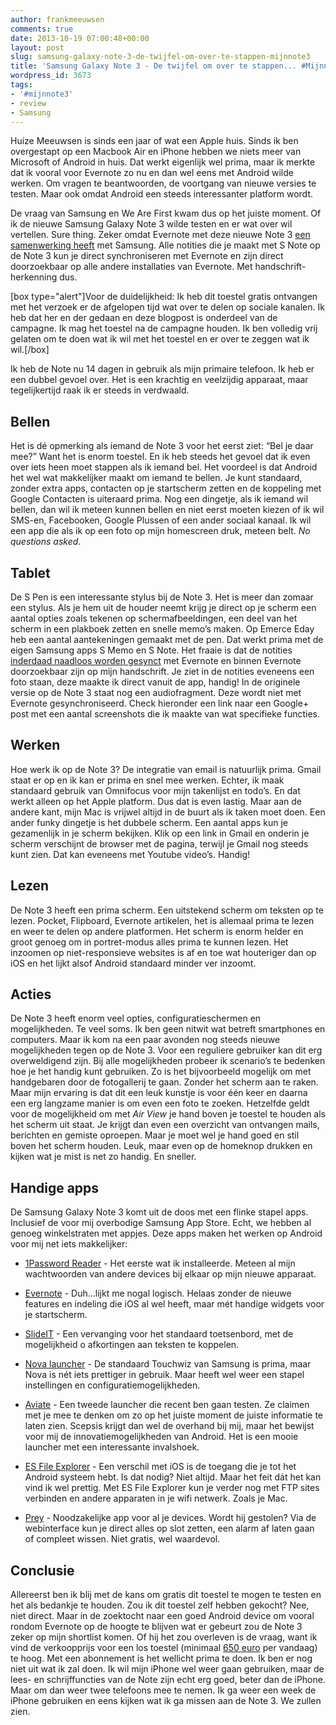 ```yaml
---
author: frankmeeuwsen
comments: true
date: 2013-10-19 07:00:48+00:00
layout: post
slug: samsung-galaxy-note-3-de-twijfel-om-over-te-stappen-mijnnote3
title: 'Samsung Galaxy Note 3 - De twijfel om over te stappen... #Mijnnote3'
wordpress_id: 3673
tags:
- '#mijnnote3'
- review
- Samsung
---
```


Huize Meeuwsen is sinds een jaar of wat een Apple huis. Sinds ik ben overgestapt op een Macbook Air en iPhone hebben we niets meer van Microsoft of Android in huis. Dat werkt eigenlijk wel prima, maar ik merkte dat ik vooral voor Evernote zo nu en dan wel eens met Android wilde werken. Om vragen te beantwoorden, de voortgang van nieuwe versies te testen. Maar ook omdat Android een steeds interessanter platform wordt.

De vraag van Samsung en We Are First kwam dus op het juiste moment. Of ik de nieuwe Samsung Galaxy Note 3 wilde testen en er wat over wil vertellen. Sure thing. Zeker omdat Evernote met deze nieuwe Note 3 [een samenwerking heeft](http://blog.evernote.com/blog/2013/09/04/evernote-now-integrated-into-the-samsung-galaxy-note/) met Samsung. Alle notities die je maakt met S Note op de Note 3 kun je direct synchroniseren met Evernote en zijn direct doorzoekbaar op alle andere installaties van Evernote. Met handschrift-herkenning dus.

[box type="alert"]Voor de duidelijkheid: Ik heb dit toestel gratis ontvangen met het verzoek er de afgelopen tijd wat over te delen op sociale kanalen. Ik heb dat her en der gedaan en deze blogpost is onderdeel van de campagne. Ik mag het toestel na de campagne houden. Ik ben volledig vrij gelaten om te doen wat ik wil met het toestel en er over te zeggen wat ik wil.[/box]

Ik heb de Note nu 14 dagen in gebruik als mijn primaire telefoon. Ik heb er een dubbel gevoel over. Het is een krachtig en veelzijdig apparaat, maar tegelijkertijd raak ik er steeds in verdwaald.


## Bellen


Het is dé opmerking als iemand de Note 3 voor het eerst ziet: “Bel je daar mee?” Want het is enorm toestel. En ik heb steeds het gevoel dat ik even over iets heen moet stappen als ik iemand bel. Het voordeel is dat Android het wel wat makkelijker maakt om iemand te bellen. Je kunt standaard, zonder extra apps, contacten op je startscherm zetten en de koppeling met Google Contacten is uiteraard prima. Nog een dingetje, als ik iemand wil bellen, dan wil ik meteen kunnen bellen en niet eerst moeten kiezen of ik wil SMS-en, Facebooken, Google Plussen of een ander sociaal kanaal. Ik wil een app die als ik op een foto op mijn homescreen druk, meteen belt. _No questions asked_.


## Tablet


De S Pen is een interessante stylus bij de Note 3. Het is meer dan zomaar een stylus. Als je hem uit de houder neemt krijg je direct op je scherm een aantal opties zoals tekenen op schermafbeeldingen, een deel van het scherm in een plakboek zetten en snelle memo’s maken. Op Emerce Eday heb een aantal aantekeningen gemaakt met de pen. Dat werkt prima met de eigen Samsung apps S Memo en S Note. Het fraaie is dat de notities [inderdaad naadloos worden gesynct](https://www.evernote.com/shard/s1/sh/ec15a16e-deec-4703-85c8-8c8a90c2606a/afcb6faf28219435bee00a9c863cb09e) met Evernote en binnen Evernote doorzoekbaar zijn op mijn handschrift. Je ziet in de notities eveneens een foto staan, deze maakte ik direct vanuit de app, handig! In de originele versie op de Note 3 staat nog een audiofragment. Deze wordt niet met Evernote gesynchroniseerd. Check hieronder een link naar een Google+ post met een aantal screenshots die ik maakte van wat specifieke functies.








## Werken


Hoe werk ik op de Note 3? De integratie van email is natuurlijk prima. Gmail staat er op en ik kan er prima en snel mee werken. Echter, ik maak standaard gebruik van Omnifocus voor mijn takenlijst en todo’s. En dat werkt alleen op het Apple platform. Dus dat is even lastig. Maar aan de andere kant, mijn Mac is vrijwel altijd in de buurt als ik taken moet doen. Een ander funky dingetje is het dubbele scherm. Een aantal apps kun je gezamenlijk in je scherm bekijken. Klik op een link in Gmail en onderin je scherm verschijnt de browser met de pagina, terwijl je Gmail nog steeds kunt zien. Dat kan eveneens met Youtube video’s. Handig!


## Lezen


De Note 3 heeft een prima scherm. Een uitstekend scherm om teksten op te lezen. Pocket, Flipboard, Evernote artikelen, het is allemaal prima te lezen en weer te delen op andere platformen. Het scherm is enorm helder en groot genoeg om in portret-modus alles prima te kunnen lezen. Het inzoomen op niet-responsieve websites is af en toe wat houteriger dan op iOS en het lijkt alsof Android standaard minder ver inzoomt.


## Acties


De Note 3 heeft enorm veel opties, configuratieschermen en mogelijkheden. Te veel soms. Ik ben geen nitwit wat betreft smartphones en computers. Maar ik kom na een paar avonden nog steeds nieuwe mogelijkheden tegen op de Note 3. Voor een reguliere gebruiker kan dit erg overweldigend zijn. Bij alle mogelijkheden probeer ik scenario’s te bedenken hoe je het handig kunt gebruiken. Zo is het bijvoorbeeld mogelijk om met handgebaren door de fotogallerij te gaan. Zonder het scherm aan te raken. Maar mijn ervaring is dat dit een leuk kunstje is voor één keer en daarna een erg langzame manier is om even een foto te zoeken. Hetzelfde geldt voor de mogelijkheid om met _Air View_ je hand boven je toestel te houden als het scherm uit staat. Je krijgt dan even een overzicht van ontvangen mails, berichten en gemiste oproepen. Maar je moet wel je hand goed en stil boven het scherm houden. Leuk, maar even op de homeknop drukken en kijken wat je mist is net zo handig. En sneller.


## Handige apps


De Samsung Galaxy Note 3 komt uit de doos met een flinke stapel apps. Inclusief de voor mij overbodige Samsung App Store. Echt, we hebben al genoeg winkelstraten met appjes. Deze apps maken het werken op Android voor mij net iets makkelijker:



	
  * [1Password Reader](https://agilebits.com/onepassword/android) - Het eerste wat ik installeerde. Meteen al mijn wachtwoorden van andere devices bij elkaar op mijn nieuwe apparaat.

	
  * [Evernote](https://www.evernote.com/) - Duh…lijkt me nogal logisch. Helaas zonder de nieuwe features en indeling die iOS al wel heeft, maar mét handige widgets voor je startscherm.

	
  * [SlideIT](http://www.mobiletextinput.com/Product/What_is_SlideIT/) - Een vervanging voor het standaard toetsenbord, met de mogelijkheid o afkortingen aan teksten te koppelen.

	
  * [Nova launcher](http://novalauncher.com/) - De standaard Touchwiz van Samsung is prima, maar Nova is nét iets prettiger in gebruik. Maar heeft wel weer een stapel instellingen en configuratiemogelijkheden.

	
  * [Aviate](http://getaviate.com/) - Een tweede launcher die recent ben gaan testen. Ze claimen met je mee te denken om zo op het juiste moment de juiste informatie te laten zien. Scepsis krijgt dan wel de overhand bij mij, maar het bewijst voor mij de innovatiemogelijkheden van Android. Het is een mooie launcher met een interessante invalshoek.

	
  * [ES File Explorer](https://play.google.com/store/apps/details?id=com.estrongs.android.pop) - Een verschil met iOS is de toegang die je tot het Android systeem hebt. Is dat nodig? Niet altijd. Maar het feit dát het kan vind ik wel prettig. Met ES File Explorer kun je verder nog met FTP sites verbinden en andere apparaten in je wifi netwerk. Zoals je Mac.

	
  * [Prey](http://preyproject.com/) - Noodzakelijke app voor al je devices. Wordt hij gestolen? Via de webinterface kun je direct alles op slot zetten, een alarm af laten gaan of compleet wissen. Niet gratis, wel waardevol.




## Conclusie


Allereerst ben ik blij met de kans om gratis dit toestel te mogen te testen en het als bedankje te houden. Zou ik dit toestel zelf hebben gekocht? Nee, niet direct. Maar in de zoektocht naar een goed Android device om vooral rondom Evernote op de hoogte te blijven wat er gebeurt zou de Note 3 zeker op mijn shortlist komen. Of hij het zou overleven is de vraag, want ik vind de verkoopprijs voor een los toestel (minimaal [650 euro](http://tweakers.net/product/341308/samsung-galaxy-note-3/) per vandaag) te hoog. Met een abonnement is het wellicht prima te doen. Ik ben er nog niet uit wat ik zal doen. Ik wil mijn iPhone wel weer gaan gebruiken, maar de lees- en schrijffuncties van de Note zijn echt erg goed, beter dan de iPhone. Maar om dan weer twee telefoons mee te nemen. Ik ga weer een week de iPhone gebruiken en eens kijken wat ik ga missen aan de Note 3. We zullen zien.
